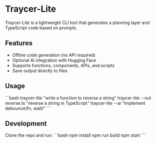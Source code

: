 # Traycer-Lite

Traycer-Lite is a lightweight CLI tool that generates a planning layer and TypeScript code based on prompts.

## Features
- Offline code generation (no API required)
- Optional AI integration with Hugging Face
- Supports functions, components, APIs, and scripts
- Save output directly to files

## Usage
\`\`\`bash
traycer-lite \"write a function to reverse a string\"
traycer-lite --out reverse.ts \"reverse a string in TypeScript\"
traycer-lite --ai \"implement debounce(fn, wait)\"
\`\`\`

## Development
Clone the repo and run:
\`\`\`bash
npm install
npm run build
npm start
\`\`\`
